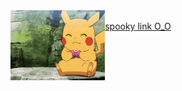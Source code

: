 <img align="left" height="30%" width="30%" src="pikachu-pokemon.gif">
<a href="https://promtotears.github.io">
  <br>
  spooky link O_O
  </br>
</a>
